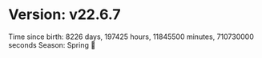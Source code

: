 # Version: v22.6.7
Time since birth: 8226 days, 197425 hours, 11845500 minutes, 710730000 seconds
Season: Spring 🌸
